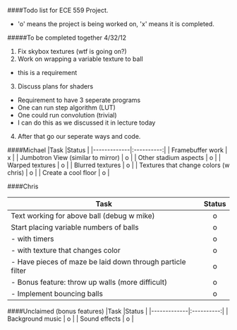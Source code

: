 ####Todo list for ECE 559 Project.
* 'o' means the project is being worked on, 'x' means it is completed.

#####To be completed together 4/32/12
1. Fix skybox textures (wtf is going on?)
2. Work on wrapping a variable texture to ball
 * this is a requirement
3. Discuss plans for shaders
 * Requirement to have 3 seperate programs
 * One can run step algorithm (LUT) 
 * One could run convolution (trivial)
 * I can do this as we discussed it in lecture today
4. After that go our seperate ways and code.


####Michael
|Task         |Status      |
|-------------|:----------:|
| Framebuffer work | x |
| Jumbotron View (similar to mirror) | o |
| Other stadium aspects | o |
| Warped textures | o |
| Blurred textures | o |
| Textures that change colors (w chris) | o |
| Create a cool floor | o |


####Chris

|Task         |Status      |
|-------------|:----------:|
| Text working for above ball (debug w mike) | o |
| Start placing variable numbers of balls | o |
| - with timers | o |
| - with texture that changes color | o |
| - Have pieces of maze be laid down through particle filter | o |
| - Bonus feature: throw up walls (more difficult) | o |
| - Implement bouncing balls | o |

####Unclaimed (bonus features)
|Task         |Status      |
|-------------|:----------:|
| Background music | o |
| Sound effects | o |

